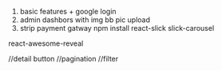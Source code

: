 1. basic features + google login
2. admin dashbors with img bb pic upload
3. strip payment gatway
npm install react-slick slick-carousel

react-awesome-reveal


//detail button
//pagination
//filter